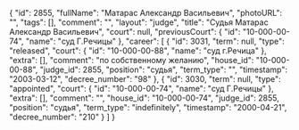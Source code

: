 {
    "id": 2855,
    "fullName": "Матарас Александр Васильевич",
    "photoURL": "",
    "tags": [],
    "comment": "",
    "layout": "judge",
    "title": "Судья Матарас Александр Васильевич",
    "court": null,
    "previousCourt": {
        "id": "10-000-00-74",
        "name": "суд Г.Речицы"
    },
    "career": [
        {
            "id": 3031,
            "term": null,
            "type": "released",
            "court": {
                "id": "10-000-00-88",
                "name": "суд г.Речица"
            },
            "extra": [],
            "comment": "по собственному желанию",
            "house_id": "10-000-00-88",
            "judge_id": 2855,
            "position": "судья",
            "term_type": "",
            "timestamp": "2003-03-12",
            "decree_number": "98"
        },
        {
            "id": 3030,
            "term": null,
            "type": "appointed",
            "court": {
                "id": "10-000-00-74",
                "name": "суд Г.Речицы"
            },
            "extra": [],
            "comment": "",
            "house_id": "10-000-00-74",
            "judge_id": 2855,
            "position": "судья",
            "term_type": "indefinitely",
            "timestamp": "2000-04-21",
            "decree_number": "210"
        }
    ]
}